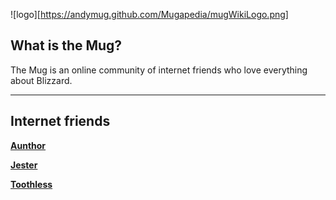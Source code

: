 ![logo][https://andymug.github.com/Mugapedia/mugWikiLogo.png]

## What is the Mug?

The Mug is an online community of internet friends who love everything about Blizzard.

***

## Internet friends


**[Aunthor](aunthor.md)**

**[Jester](jester.md)**

**[Toothless](toothless.md)**

